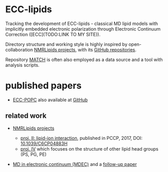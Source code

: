 # ECC-lipids

Tracking the development of ECC-lipids - 
classical MD lipid models with 
implicitly embedded electronic polarization
through Electronic Continuum Correction ([ECC](TODO:LINK TO MY SITE)).

Directory structure and working style is highly inspired by 
open-collaboration [NMRLipids projects](https://nmrlipids.blogspot.cz/),
with its [GitHub repositories](https://github.com/NMRLipids).

Repository [MATCH](https://github.com/NMRLipids/MATCH) is often also employed 
as a data source and a tool with analysis scripts.

# published papers

+ [ECC-POPC](https://pubs.acs.org/doi/10.1021/acs.jpcb.7b12510) also available at [GitHub](https://github.com/ohsOllila/NMRlipids_VI-NewIonModel)

## related work

+ [NMRLipids projects](https://nmrlipids.blogspot.cz/)
   + [proj. II: lipid-ion interaction](https://github.com/NMRLipids/lipid_ionINTERACTION), 
      published in PCCP, 2017, DOI: [10.1039/C6CP04883H](https://pubs.rsc.org/en/content/articlelanding/2016/cp/c6cp04883h#!)
   + [proj. IV](https://github.com/NMRLipids/NMRlipidsIVotherHGs) which focuses on the structure of other lipid head groups (PS, PG, PE)

+ [MD in electronic continuum (MDEC)](http://scitation.aip.org/content/aip/journal/jcp/130/8/10.1063/1.3060164) and a [follow-up paper](http://dx.doi.org/10.1021/ct9005807)

